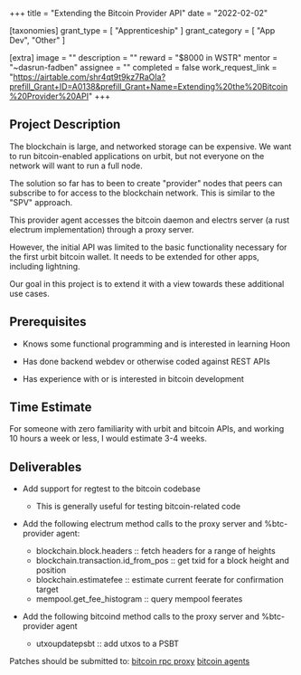 +++
title = "Extending the Bitcoin Provider API"
date = "2022-02-02"

[taxonomies]
grant_type = [ "Apprenticeship" ]
grant_category = [ "App Dev", "Other" ]

[extra]
image = ""
description = ""
reward = "$8000 in WSTR"
mentor = "~dasrun-fadben"
assignee = ""
completed = false
work_request_link = "https://airtable.com/shr4qt9t9kz7RaOIa?prefill_Grant+ID=A0138&prefill_Grant+Name=Extending%20the%20Bitcoin%20Provider%20API"
+++

## Project Description

The blockchain is large, and networked storage can be expensive. We want to run bitcoin-enabled applications on urbit, but not everyone on the network will want to run a full node.

The solution so far has to been to create "provider" nodes that peers can subscribe to for access to the blockchain network. This is similar to the "SPV" approach.

This provider agent accesses the bitcoin daemon and electrs server (a rust electrum implementation) through a proxy server.

However, the initial API was limited to the basic functionality necessary for the first urbit bitcoin wallet. It needs to be extended for other apps, including lightning.

Our goal in this project is to extend it with a view towards these additional use cases.

## Prerequisites

- Knows some functional programming and is interested in learning Hoon

- Has done backend webdev or otherwise coded against REST APIs

- Has experience with or is interested in bitcoin development

## Time Estimate

For someone with zero familiarity with urbit and bitcoin APIs, and working 10 hours a week or less, I would estimate 3-4 weeks.

## Deliverables

- Add support for regtest to the bitcoin codebase
  - This is generally useful for testing bitcoin-related code
- Add the following electrum method calls to the proxy server and %btc-provider agent:

  - blockchain.block.headers :: fetch headers for a range of heights
  - blockchain.transaction.id_from_pos :: get txid for a block height and position
  - blockchain.estimatefee :: estimate current feerate for confirmation target
  - mempool.get_fee_histogram :: query mempool feerates

- Add the following bitcoind method calls to the proxy server and %btc-provider agent
  - utxoupdatepsbt :: add utxos to a PSBT

Patches should be submitted to:
[bitcoin rpc proxy](https://github.com/urbit/urbit-bitcoin-rpc)
[bitcoin agents](https://github.com/urbit/urbit)
